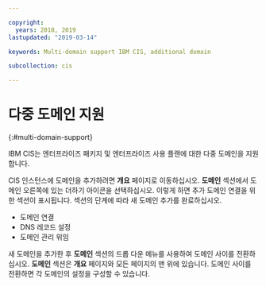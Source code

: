 ```yaml
---

copyright:
  years: 2018, 2019
lastupdated: "2019-03-14"

keywords: Multi-domain support IBM CIS, additional domain

subcollection: cis

---
```



# 다중 도메인 지원
{:#multi-domain-support}

IBM CIS는 엔터프라이즈 패키지 및 엔터프라이즈 사용 플랜에 대한 다중 도메인을 지원합니다. 

CIS 인스턴스에 도메인을 추가하려면 **개요** 페이지로 이동하십시오. **도메인** 섹션에서 도메인 오른쪽에 있는 더하기 아이콘을 선택하십시오. 이렇게 하면 추가 도메인 연결을 위한 섹션이 표시됩니다. 섹션의 단계에 따라 새 도메인 추가를 완료하십시오. 

  * 도메인 연결
  * DNS 레코드 설정
  * 도메인 관리 위임
  
새 도메인을 추가한 후 **도메인** 섹션의 드롭 다운 메뉴를 사용하여 도메인 사이를 전환하십시오. **도메인** 섹션은 **개요** 페이지와 모든 페이지의 맨 위에 있습니다. 도메인 사이를 전환하면 각 도메인의 설정을 구성할 수 있습니다.
